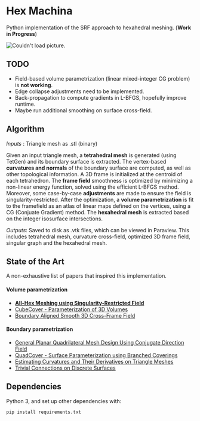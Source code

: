  Hex Machina
==============
Python implementation of the SRF approach to hexahedral meshing. (**Work in Progress**)

![Couldn't load picture.](https://github.com/dnkrtz/HexMachina/blob/master/img/.flow_wtext.jpg "Meshing Progression")


TODO
-----
- Field-based volume parametrization (linear mixed-integer CG problem) is **not working**.
- Edge collapse adjustments need to be implemented.
- Back-propagation to compute gradients in L-BFGS, hopefully improve runtime.
- Maybe run additional smoothing on surface cross-field.

Algorithm
-----------
*Inputs* : Triangle mesh as .stl (binary)

Given an input triangle mesh, a **tetrahedral mesh** is generated (using TetGen) and its boundary surface is extracted. The vertex-based **curvatures and normals** of the boundary surface are computed, as well as other topological information. A 3D frame is initialized at the centroid of each tetrahedron. The **frame field** smoothness is optimized by minimizing a non-linear energy function, solved using the efficient L-BFGS method. Moreover, some case-by-case **adjustments** are made to ensure the field is singularity-restricted. After the optimization, a **volume parametrization** is fit to the framefield as an atlas of linear maps defined on the vertices, using a CG (Conjuate Gradient) method. The **hexahedral mesh** is extracted based on the integer isosurface intersections.

*Outputs*: Saved to disk as .vtk files, which can be viewed in Paraview. This includes tetrahedral mesh, curvature cross-field, optimized 3D frame field, singular graph and the hexahedral mesh.

State of the Art
-----------
A non-exhaustive list of papers that inspired this implementation.

#### Volume parametrization
 - [**All-Hex Meshing using Singularity-Restricted Field**](http://i.cs.hku.hk/~wenping/allhex.pdf)
 - [CubeCover - Parameterization of 3D Volumes](http://www.mi.fu-berlin.de/en/math/groups/ag-geom/publications/db/2011_Nieser-Reitebuch-Polthier_CubeCover.pdf)
 - [Boundary Aligned Smooth 3D Cross-Frame Field](http://www.cad.zju.edu.cn/home/hj/11/3D-cross-frame.pdf)

#### Boundary parametrization
 - [General Planar Quadrilateral Mesh Design Using Conjugate Direction Field](http://research.microsoft.com/en-us/UM/people/yangliu/publication/CDF.pdf)
 - [QuadCover - Surface Parameterization using Branched Coverings](http://www.mi.fu-berlin.de/en/math/groups/ag-geom/publications/db/KNP07-QuadCover.pdf)
 - [Estimating Curvatures and Their Derivatives on Triangle Meshes](http://gfx.cs.princeton.edu/pubs/_2004_ECA/curvpaper.pdf)
 - [Trivial Connections on Discrete Surfaces](http://www.multires.caltech.edu/pubs/Connections.pdf)

Dependencies
-------------
Python 3, and set up other dependencies with:

    pip install requirements.txt
